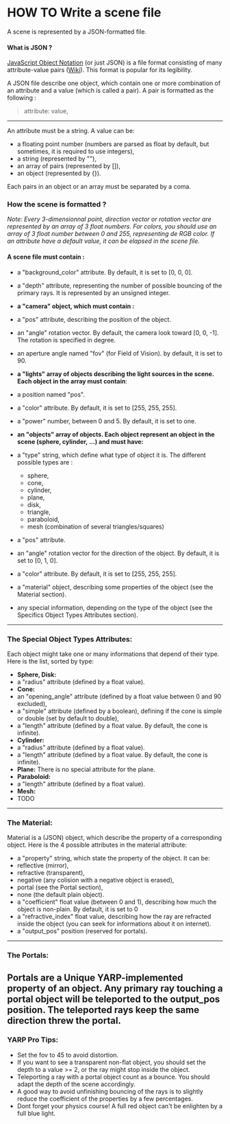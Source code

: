 # HOW TO Write a scene file
A scene is represented by a JSON-formatted file.

#### What is JSON ?
[JavaScript Object Notation](https://www.json.org) (or just JSON) is a file format consisting of many attribute-value pairs ([Wiki](https://en.wikipedia.org/wiki/JSON)).
This format is popular for its legibility.

A JSON file describe one object, which contain one or more combination of an attribute and a value (which is called a pair). A pair is formatted as the following :
> attribute: value,

---
An attribute must be a string. A value can be:

* a floating point number (numbers are parsed as float by default, but sometimes, it is required to use integers),
* a string (represented by ""),
* an array of pairs (represented by []),
* an object (represented by {}).

Each pairs in an object or an array must be separated by a coma.

### How the scene is formatted ?
_Note: Every 3-dimensionnal point, direction vector or rotation vector are represented by an array of 3 float numbers._
_For colors, you should use an array of 3 float number between 0 and 255, representing de RGB color._
_If an attribute have a default value, it can be elapsed in the scene file._

#### A scene file must contain :
* a "background_color" attribute. By default, it is set to [0, 0, 0].
* a "depth" attribute, representing the number of possible bouncing of the primary rays. It is represented by an unsigned integer.

* **a "camera" object, which must contain :**
 * a "pos" attribute, describing the position of the object.
 * an "angle" rotation vector. By default, the camera look toward [0, 0, -1]. The rotation is specified in degree.
 * an aperture angle named "fov" (for Field of Vision). by default, it is set to 90.

* **a "lights" array of objects describing the light sources in the scene. Each object in the array must contain**:
 * a position named "pos".
 * a "color" attribute. By default, it is set to [255, 255, 255].
 * a "power" number, between 0 and 5. By default, it is set to one.

* **an "objects" array of objects. Each object represent an object in the scene (sphere, cylinder, ...) and must have:**
 * a "type" string, which define what type of object it is. The different possible types are :
    * sphere,
    * cone,
    * cylinder,
    * plane,
    * disk,
    * triangle,
    * paraboloid,
    * mesh (combination of several triangles/squares)
 * a "pos" attribute.
 * an "angle" rotation vector for the direction of the object. By default, it is set to [0, 1, 0].
 * a "color" attribute. By default, it is set to [255, 255, 255].
 * a "material" object, describing some properties of the object (see the Material section).
 * any special information, depending on the type of the object (see the Specifics Object Types Attributes section).
---
### The Special Object Types Attributes:
Each object might take one or many informations that depend of their type. Here is the list, sorted by type:

* **Sphere, Disk:**
 * a "radius" attribute (defined by a float value).
* **Cone:**
 * an "opening_angle" attribute (defined by a float value between 0 and 90 excluded),
 * a "simple" attribute (defined by a boolean), defining if the cone is simple or double (set by default to double),
 * a "length" attribute (defined by a float value. By default, the cone is infinite).
* **Cylinder:**
 * a "radius" attribute (defined by a float value).
 * a "length" attribute (defined by a float value. By default, the cone is infinite).
* **Plane:** There is no special attribute for the plane.
* **Paraboloid:**
 * a "length" attribute (defined by a float value).
* **Mesh:**
 * TODO
---
### The Material:
Material is a (JSON) object, which describe the property of a corresponding object.
Here is the 4 possible attributes in the material attribute:

* a "property" string, which state the property of the object. It can be:
 * reflective (mirror),
 * refractive (transparent),
 * negative (any colision with a negative object is erased),
 * portal (see the Portal section),
 * none (the default plain object).
* a "coefficient" float value (between 0 and 1), describing how much the object is non-plain. By default, it is set to 0
* a "refractive_index" float value, describing how the ray are refracted inside the object (you can seek for informations about it on internet).
* a "output_pos" position (reserved for portals).
---
### The Portals:
Portals are a Unique YARP-implemented property of an object. Any primary ray touching a portal object will be teleported to the output_pos position.
The teleported rays keep the same direction threw the portal.
---
### YARP Pro Tips:
* Set the fov to 45 to avoid distortion.
* If you want to see a transparent non-flat object, you should set the depth to a value >= 2, or the ray might stop inside the object.
* Teleporting a ray with a portal object count as a bounce. You should adapt the depth of the scene accordingly.
* A good way to avoid unfinishing bouncing of the rays is to slightly reduce the coefficient of the properties by a few percentages.
* Dont forget your physics course! A full red object can't be enlighten by a full blue light.